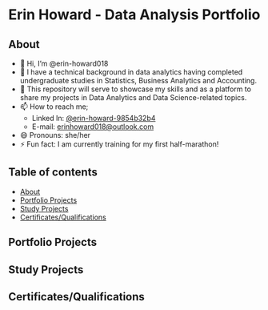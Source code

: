 # Erin Howard - Data Analysis Portfolio 

## About
- 👋 Hi, I’m @erin-howard018
- 📕 I have a technical background in data analytics having completed undergraduate studies in Statistics, Business Analytics and Accounting.
- 🌱 This repository will serve to showcase my skills and as a platform to share my projects in Data Analytics and Data Science-related topics.
- 📫 How to reach me;
  + Linked In: [@erin-howard-9854b32b4](www.linkedin.com/in/erin-howard-9854b32b4)
  + E-mail: erinhoward018@outlook.com
- 😄 Pronouns: she/her
- ⚡ Fun fact: I am currently training for my first half-marathon!

## Table of contents
- [About](#about)
- [Portfolio Projects](#portfolio-projects)
- [Study Projects](#study-projects)
- [Certificates/Qualifications](#certificates)

## Portfolio Projects

## Study Projects

## Certificates/Qualifications

